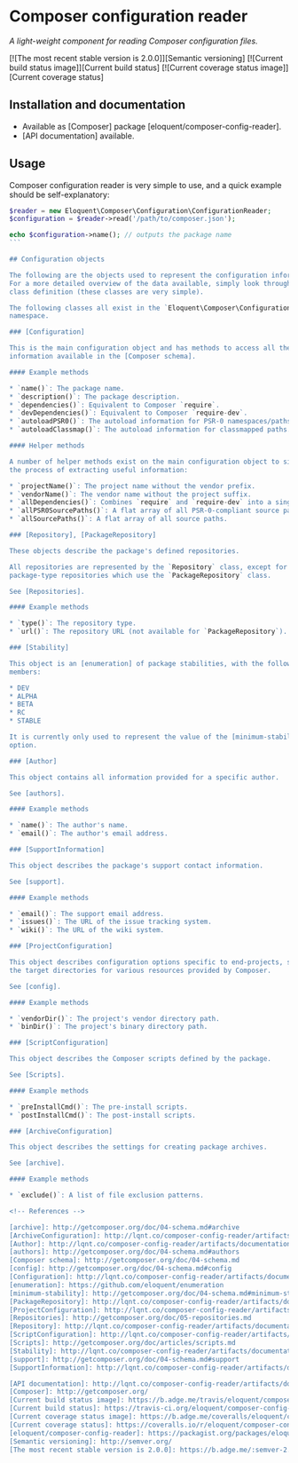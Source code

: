 # Composer configuration reader

*A light-weight component for reading Composer configuration files.*

[![The most recent stable version is 2.0.0]][Semantic versioning]
[![Current build status image]][Current build status]
[![Current coverage status image]][Current coverage status]

## Installation and documentation

* Available as [Composer] package [eloquent/composer-config-reader].
* [API documentation] available.

## Usage

Composer configuration reader is very simple to use, and a quick example should
be self-explanatory:

````php
$reader = new Eloquent\Composer\Configuration\ConfigurationReader;
$configuration = $reader->read('/path/to/composer.json');

echo $configuration->name(); // outputs the package name
```

## Configuration objects

The following are the objects used to represent the configuration information.
For a more detailed overview of the data available, simply look through the
class definition (these classes are very simple).

The following classes all exist in the `Eloquent\Composer\Configuration\Element`
namespace.

### [Configuration]

This is the main configuration object and has methods to access all the
information available in the [Composer schema].

#### Example methods

* `name()`: The package name.
* `description()`: The package description.
* `dependencies()`: Equivalent to Composer `require`.
* `devDependencies()`: Equivalent to Composer `require-dev`.
* `autoloadPSR0()`: The autoload information for PSR-0 namespaces/paths.
* `autoloadClassmap()`: The autoload information for classmapped paths.

#### Helper methods

A number of helper methods exist on the main configuration object to simplify
the process of extracting useful information:

* `projectName()`: The project name without the vendor prefix.
* `vendorName()`: The vendor name without the project suffix.
* `allDependencies()`: Combines `require` and `require-dev` into a single array.
* `allPSR0SourcePaths()`: A flat array of all PSR-0-compliant source paths.
* `allSourcePaths()`: A flat array of all source paths.

### [Repository], [PackageRepository]

These objects describe the package's defined repositories.

All repositories are represented by the `Repository` class, except for
package-type repositories which use the `PackageRepository` class.

See [Repositories].

#### Example methods

* `type()`: The repository type.
* `url()`: The repository URL (not available for `PackageRepository`).

### [Stability]

This object is an [enumeration] of package stabilities, with the following
members:

* DEV
* ALPHA
* BETA
* RC
* STABLE

It is currently only used to represent the value of the [minimum-stability]
option.

### [Author]

This object contains all information provided for a specific author.

See [authors].

#### Example methods

* `name()`: The author's name.
* `email()`: The author's email address.

### [SupportInformation]

This object describes the package's support contact information.

See [support].

#### Example methods

* `email()`: The support email address.
* `issues()`: The URL of the issue tracking system.
* `wiki()`: The URL of the wiki system.

### [ProjectConfiguration]

This object describes configuration options specific to end-projects, such as
the target directories for various resources provided by Composer.

See [config].

#### Example methods

* `vendorDir()`: The project's vendor directory path.
* `binDir()`: The project's binary directory path.

### [ScriptConfiguration]

This object describes the Composer scripts defined by the package.

See [Scripts].

#### Example methods

* `preInstallCmd()`: The pre-install scripts.
* `postInstallCmd()`: The post-install scripts.

### [ArchiveConfiguration]

This object describes the settings for creating package archives.

See [archive].

#### Example methods

* `exclude()`: A list of file exclusion patterns.

<!-- References -->

[archive]: http://getcomposer.org/doc/04-schema.md#archive
[ArchiveConfiguration]: http://lqnt.co/composer-config-reader/artifacts/documentation/api/Eloquent/Composer/Configuration/Element/ArchiveConfiguration.html
[Author]: http://lqnt.co/composer-config-reader/artifacts/documentation/api/Eloquent/Composer/Configuration/Element/Author.html
[authors]: http://getcomposer.org/doc/04-schema.md#authors
[Composer schema]: http://getcomposer.org/doc/04-schema.md
[config]: http://getcomposer.org/doc/04-schema.md#config
[Configuration]: http://lqnt.co/composer-config-reader/artifacts/documentation/api/Eloquent/Composer/Configuration/Element/Configuration.html
[enumeration]: https://github.com/eloquent/enumeration
[minimum-stability]: http://getcomposer.org/doc/04-schema.md#minimum-stability
[PackageRepository]: http://lqnt.co/composer-config-reader/artifacts/documentation/api/Eloquent/Composer/Configuration/Element/PackageRepository.html
[ProjectConfiguration]: http://lqnt.co/composer-config-reader/artifacts/documentation/api/Eloquent/Composer/Configuration/Element/ProjectConfiguration.html
[Repositories]: http://getcomposer.org/doc/05-repositories.md
[Repository]: http://lqnt.co/composer-config-reader/artifacts/documentation/api/Eloquent/Composer/Configuration/Element/Repository.html
[ScriptConfiguration]: http://lqnt.co/composer-config-reader/artifacts/documentation/api/Eloquent/Composer/Configuration/Element/ScriptConfiguration.html
[Scripts]: http://getcomposer.org/doc/articles/scripts.md
[Stability]: http://lqnt.co/composer-config-reader/artifacts/documentation/api/Eloquent/Composer/Configuration/Element/Stability.html
[support]: http://getcomposer.org/doc/04-schema.md#support
[SupportInformation]: http://lqnt.co/composer-config-reader/artifacts/documentation/api/Eloquent/Composer/Configuration/Element/SupportInformation.html

[API documentation]: http://lqnt.co/composer-config-reader/artifacts/documentation/api/
[Composer]: http://getcomposer.org/
[Current build status image]: https://b.adge.me/travis/eloquent/composer-config-reader/develop.svg "Current build status for the develop branch"
[Current build status]: https://travis-ci.org/eloquent/composer-config-reader
[Current coverage status image]: https://b.adge.me/coveralls/eloquent/composer-config-reader/develop.svg "Current test coverage for the develop branch"
[Current coverage status]: https://coveralls.io/r/eloquent/composer-config-reader
[eloquent/composer-config-reader]: https://packagist.org/packages/eloquent/composer-config-reader
[Semantic versioning]: http://semver.org/
[The most recent stable version is 2.0.0]: https://b.adge.me/:semver-2.0.0-brightgreen.svg "This project uses semantic versioning"
